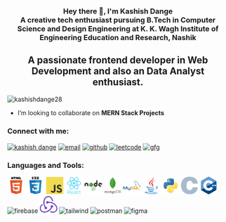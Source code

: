 <h3 align="center">Hey there 👋, I'm Kashish Dange<br>A creative tech enthusiast pursuing B.Tech in Computer Science and Design Engineering at K. K. Wagh Institute of Engineering Education and Research, Nashik</h3>

<h2 align="center">A passionate frontend developer in Web Development and also an Data Analyst enthusiast.</h2>

<p align="left"> <img src="https://komarev.com/ghpvc/?username=kashishdange28&label=Profile%20views&color=0e75b6&style=flat" alt="kashishdange28" /> </p>

-  I’m looking to collaborate on **MERN Stack Projects**

<h3 align="left">Connect with me:</h3>
<p align="left">
<a href="https://linkedin.com/in/kashishdange" target="blank"><img align="center" src="https://raw.githubusercontent.com/rahuldkjain/github-profile-readme-generator/master/src/images/icons/Social/linked-in-alt.svg" alt="kashish dange" height="30" width="40" /></a>
<a href="mailto:kashishdange@gmail.com" target="blank"><img align="center" src="https://cdn-icons-png.flaticon.com/512/732/732200.png" alt="email" height="30" width="30" /></a>
<a href="https://github.com/KashishDange28" target="blank"><img align="center" src="https://cdn.jsdelivr.net/gh/devicons/devicon/icons/github/github-original.svg" alt="github" height="30" width="30" /></a>
<a href="https://leetcode.com/u/KashishTech12/" target="blank"><img align="center" src="https://cdn.jsdelivr.net/gh/devicons/devicon/icons/leetcode/leetcode-original.svg" alt="leetcode" height="30" width="30" /></a>
<a href="https://www.geeksforgeeks.org/user/kashishd79m/" target="blank"><img align="center" src="https://upload.wikimedia.org/wikipedia/commons/4/43/GeeksforGeeks.svg" alt="gfg" height="30" width="30" /></a>
</p>

<h3 align="left">Languages and Tools:</h3>
<p align="left">
  <img src="https://raw.githubusercontent.com/devicons/devicon/master/icons/html5/html5-original-wordmark.svg" alt="html5" width="40" height="40"/>
  <img src="https://raw.githubusercontent.com/devicons/devicon/master/icons/css3/css3-original-wordmark.svg" alt="css3" width="40" height="40"/>
  <img src="https://raw.githubusercontent.com/devicons/devicon/master/icons/javascript/javascript-original.svg" alt="javascript" width="40" height="40"/>
  <img src="https://raw.githubusercontent.com/devicons/devicon/master/icons/react/react-original-wordmark.svg" alt="react" width="40" height="40"/>
  <img src="https://raw.githubusercontent.com/devicons/devicon/master/icons/nodejs/nodejs-original-wordmark.svg" alt="nodejs" width="40" height="40"/>
  <img src="https://raw.githubusercontent.com/devicons/devicon/master/icons/mongodb/mongodb-original-wordmark.svg" alt="mongodb" width="40" height="40"/>
  <img src="https://raw.githubusercontent.com/devicons/devicon/master/icons/mysql/mysql-original-wordmark.svg" alt="mysql" width="40" height="40"/>
  <img src="https://raw.githubusercontent.com/devicons/devicon/master/icons/java/java-original.svg" alt="java" width="40" height="40"/>
  <img src="https://raw.githubusercontent.com/devicons/devicon/master/icons/python/python-original.svg" alt="python" width="40" height="40"/>
  <img src="https://raw.githubusercontent.com/devicons/devicon/master/icons/c/c-original.svg" alt="c" width="40" height="40"/>
  <img src="https://raw.githubusercontent.com/devicons/devicon/master/icons/cplusplus/cplusplus-original.svg" alt="cplusplus" width="40" height="40"/>
  <img src="https://www.vectorlogo.zone/logos/firebase/firebase-icon.svg" alt="firebase" width="40" height="40"/>
  <img src="https://raw.githubusercontent.com/devicons/devicon/master/icons/redux/redux-original.svg" alt="redux" width="40" height="40"/>
  <img src="https://www.vectorlogo.zone/logos/tailwindcss/tailwindcss-icon.svg" alt="tailwind" width="40" height="40"/>
  <img src="https://www.vectorlogo.zone/logos/getpostman/getpostman-icon.svg" alt="postman" width="40" height="40"/>
  <img src="https://www.vectorlogo.zone/logos/figma/figma-icon.svg" alt="figma" width="40" height="40"/>
</p>
